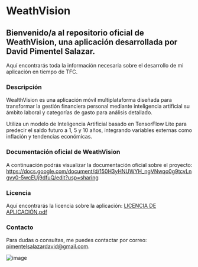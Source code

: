 # WeathVision
## Bienvenido/a al repositorio oficial de WeathVision, una aplicación desarrollada por David Pimentel Salazar. 

Aquí encontrarás toda la información necesaria sobre el desarrollo de mi aplicación en tiempo de TFC.

### Descripción
WealthVision es una aplicación móvil multiplataforma diseñada para transformar la gestión financiera personal mediante inteligencia artificial su ámbito laboral y categorías de gasto para análisis detallado.

Utiliza un modelo de Inteligencia Artificial basado en TensorFlow Lite para predecir el saldo futuro a 1, 5 y 10 años, integrando variables externas como inflación y tendencias económicas.


### Documentación oficial de WeathVision
A continuación podrás visualizar la documentación oficial sobre el proyecto: https://docs.google.com/document/d/150H3yHNUWYH_ngVNwqo0g9tcvLngvy0-5wcEUj9dfuQ/edit?usp=sharing

### Licencia
Aquí encontrarás la licencia sobre la aplicación: [LICENCIA DE  APLICACIÓN.pdf](https://github.com/user-attachments/files/19506682/LICENCIA.DE.APLICACION.pdf)



### Contacto
Para dudas o consultas, me puedes contactar por correo: pimentelsalazardavid@gmail.com.

![image](https://github.com/user-attachments/assets/4e74a887-fdc7-4d1b-9547-53f4be9cd16b)
